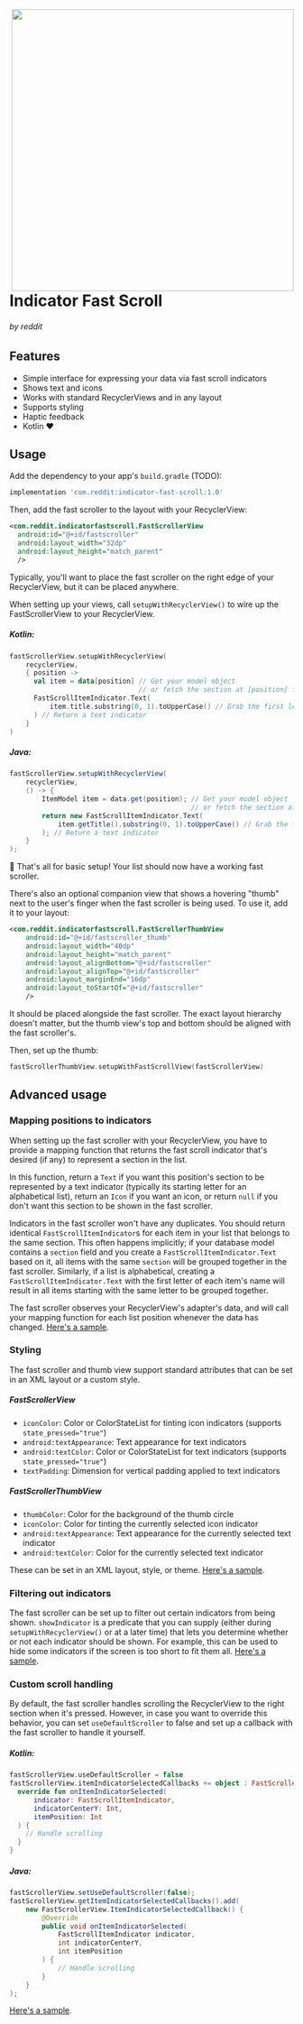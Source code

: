 <img align="right" src="../gh-pages/demo.gif" height="500px"/>

# Indicator Fast Scroll
###### by reddit

## Features

* Simple interface for expressing your data via fast scroll indicators
* Shows text and icons
* Works with standard RecyclerViews and in any layout
* Supports styling
* Haptic feedback
* Kotlin ♥

## Usage

Add the dependency to your app's `build.gradle` (TODO):
```groovy
implementation 'com.reddit:indicator-fast-scroll:1.0'
```

Then, add the fast scroller to the layout with your RecyclerView:
```xml
<com.reddit.indicatorfastscroll.FastScrollerView
  android:id="@+id/fastscroller"
  android:layout_width="32dp"
  android:layout_height="match_parent"
  />
```
Typically, you'll want to place the fast scroller on the right edge of your RecyclerView, but it can be placed anywhere.

When setting up your views, call `setupWithRecyclerView()` to wire up the FastScrollerView to your RecyclerView.
##### Kotlin:
```kotlin
fastScrollerView.setupWithRecyclerView(
    recyclerView,
    { position ->
      val item = data[position] // Get your model object
                                // or fetch the section at [position] from your database
      FastScrollItemIndicator.Text(
          item.title.substring(0, 1).toUpperCase() // Grab the first letter and capitalize it
      ) // Return a text indicator
    }
)
```
##### Java:
```java
fastScrollerView.setupWithRecyclerView(
    recyclerView,
    () -> {
        ItemModel item = data.get(position); // Get your model object
                                             // or fetch the section at [position] from your database
        return new FastScrollItemIndicator.Text(
            item.getTitle().substring(0, 1).toUpperCase() // Grab the first letter and capitalize it
        ); // Return a text indicator
    }
);
```
🎉 That's all for basic setup! Your list should now have a working fast scroller.

There's also an optional companion view that shows a hovering "thumb" next to the user's finger when the fast scroller is being used. To use it, add it to your layout:
```xml
<com.reddit.indicatorfastscroll.FastScrollerThumbView
    android:id="@+id/fastscroller_thumb"
    android:layout_width="40dp"
    android:layout_height="match_parent"
    android:layout_alignBottom="@+id/fastscroller"
    android:layout_alignTop="@+id/fastscroller"
    android:layout_marginEnd="16dp"
    android:layout_toStartOf="@+id/fastscroller"
    />
```
It should be placed alongside the fast scroller. The exact layout hierarchy doesn't matter, but the thumb view's top and bottom should be aligned with the fast scroller's.

Then, set up the thumb:
```kotlin
fastScrollerThumbView.setupWithFastScrollView(fastScrollerView)
```

## Advanced usage

### Mapping positions to indicators
When setting up the fast scroller with your RecyclerView, you have to provide a mapping function that returns the fast scroll indicator that's desired (if any) to represent a section in the list.

In this function, return a `Text` if you want this position's section to be represented by a text indicator (typically its starting letter for an alphabetical list), return an `Icon` if you want an icon, or return `null` if you don't want this section to be shown in the fast scroller.

Indicators in the fast scroller won't have any duplicates. You should return identical `FastScrollItemIndicator`s for each item in your list that belongs to the same section. This often happens implicitly; if your database model contains a `section` field and you create a `FastScrollItemIndicator.Text` based on it, all items with the same `section` will be grouped together in the fast scroller. Similarly, if a list is alphabetical, creating a `FastScrollItemIndicator.Text` with the first letter of each item's name will result in all items starting with the same letter to be grouped together.

The fast scroller observes your RecyclerView's adapter's data, and will call your mapping function for each list position whenever the data has changed. [Here's a sample](https://github.com/DSteve595/FastScroll/blob/89480d4c916d6fe72347173beaa8ab24d5ee7eb2/sample/src/main/java/com/reddit/indicatorfastscroll/sample/examples/TextWithIconFragment.kt#L35-L53).

### Styling
The fast scroller and thumb view support standard attributes that can be set in an XML layout or a custom style.

##### FastScrollerView
* `iconColor`: Color or ColorStateList for tinting icon indicators (supports `state_pressed="true"`)
* `android:textAppearance`: Text appearance for text indicators
* `android:textColor`: Color or ColorStateList for text indicators (supports `state_pressed="true"`)
* `textPadding`: Dimension for vertical padding applied to text indicators

##### FastScrollerThumbView
* `thumbColor`: Color for the background of the thumb circle
* `iconColor`: Color for tinting the currently selected icon indicator
* `android:textAppearance`: Text appearance for the currently selected text indicator
* `android:textColor`: Color for the currently selected text indicator

These can be set in an XML layout, style, or theme. [Here's a sample](https://github.com/DSteve595/FastScroll/blob/89480d4c916d6fe72347173beaa8ab24d5ee7eb2/sample/src/main/res/layout/sample_styled.xml#L25-L47).

### Filtering out indicators
The fast scroller can be set up to filter out certain indicators from being shown. `showIndicator` is a predicate that you can supply (either during `setupWithRecyclerView()` or at a later time) that lets you determine whether or not each indicator should be shown. For example, this can be used to hide some indicators if the screen is too short to fit them all. [Here's a sample](https://github.com/DSteve595/FastScroll/blob/89480d4c916d6fe72347173beaa8ab24d5ee7eb2/sample/src/main/java/com/reddit/indicatorfastscroll/sample/examples/FilteredFragment.kt#L58-L61).

### Custom scroll handling

By default, the fast scroller handles scrolling the RecyclerView to the right section when it's pressed. However, in case you want to override this behavior, you can set `useDefaultScroller` to false and set up a callback with the fast scroller to handle it yourself.
##### Kotlin:
```kotlin
fastScrollerView.useDefaultScroller = false
fastScrollerView.itemIndicatorSelectedCallbacks += object : FastScrollerView.ItemIndicatorSelectedCallback {
  override fun onItemIndicatorSelected(
      indicator: FastScrollItemIndicator,
      indicatorCenterY: Int,
      itemPosition: Int
  ) {
    // Handle scrolling
  }
}
```
##### Java:
```java
fastScrollerView.setUseDefaultScroller(false);
fastScrollerView.getItemIndicatorSelectedCallbacks().add(
    new FastScrollerView.ItemIndicatorSelectedCallback() {
        @Override
        public void onItemIndicatorSelected(
            FastScrollItemIndicator indicator,
            int indicatorCenterY,
            int itemPosition
        ) {
            // Handle scrolling
        }
    }
);
```

[Here's a sample](https://github.com/DSteve595/FastScroll/blob/89480d4c916d6fe72347173beaa8ab24d5ee7eb2/sample/src/main/java/com/reddit/indicatorfastscroll/sample/examples/CustomScrollFragment.kt#L65-L76).
